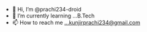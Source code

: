 - 👋 Hi, I’m @prachi234-droid
- 🌱 I’m currently learning ...B.Tech 
- 📫 How to reach me ...kunjirprachi234@gmail.com
<!---
prachi234-droid/prachi234-droid is a ✨ special ✨ repository because its `README.md` (this file) appears on your GitHub profile.
You can click the Preview link to take a look at your changes.
--->
